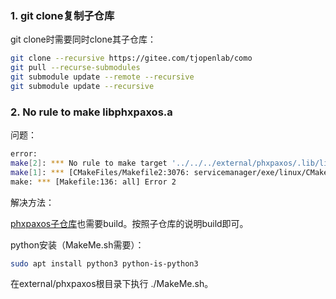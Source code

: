 ### 1. git clone复制子仓库

git clone时需要同时clone其子仓库：

```sh
git clone --recursive https://gitee.com/tjopenlab/como
git pull --recurse-submodules
git submodule update --remote --recursive
git submodule update --recursive
```

### 2. No rule to make libphxpaxos.a

问题：

```sh
error:
make[2]: *** No rule to make target '../../../external/phxpaxos/.lib/libphxpaxos.a', needed by 'servicemanager/exe/linux/servicemanager'.  Stop.
make[1]: *** [CMakeFiles/Makefile2:3076: servicemanager/exe/linux/CMakeFiles/servicemanager.dir/all] Error 2
make: *** [Makefile:136: all] Error 2
```

解决方法：

[phxpaxos子仓库](https://gitee.com/tjopenlab/phxpaxos)也需要build。按照子仓库的说明build即可。

python安装（MakeMe.sh需要）：
```sh
sudo apt install python3 python-is-python3
```

在external/phxpaxos根目录下执行 ./MakeMe.sh。

